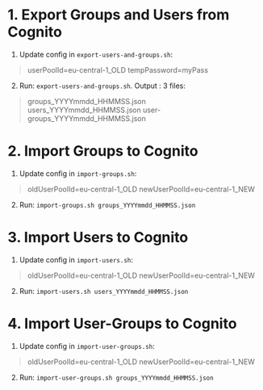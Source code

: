 # 1. Export Groups and Users from Cognito

 1. Update config in `export-users-and-groups.sh`:

> userPoolId=eu-central-1_OLD 
> tempPassword=myPass

 2. Run: `export-users-and-groups.sh`. 
     Output : 3 files: 
>  groups_YYYYmmdd_HHMMSS.json  
>  users_YYYYmmdd_HHMMSS.json 
>  user-groups_YYYYmmdd_HHMMSS.json

# 2. Import Groups to Cognito

 1. Update config in `import-groups.sh`:
> oldUserPoolId=eu-central-1_OLD
> newUserPoolId=eu-central-1_NEW

 2. Run: `import-groups.sh groups_YYYYmmdd_HHMMSS.json`  

# 3. Import Users to Cognito

 1. Update config in `import-users.sh`:
> oldUserPoolId=eu-central-1_OLD
> newUserPoolId=eu-central-1_NEW

 2. Run: `import-users.sh users_YYYYmmdd_HHMMSS.json`  
 
# 4. Import User-Groups to Cognito

 1. Update config in `import-user-groups.sh`:
> oldUserPoolId=eu-central-1_OLD
> newUserPoolId=eu-central-1_NEW

 2. Run: `import-user-groups.sh groups_YYYYmmdd_HHMMSS.json`  